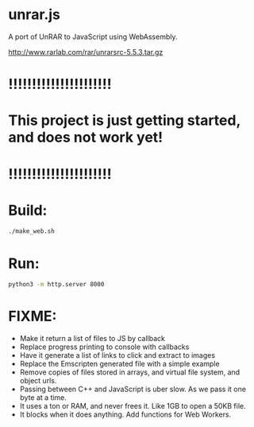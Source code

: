 # unrar.js

A port of UnRAR to JavaScript using WebAssembly.

http://www.rarlab.com/rar/unrarsrc-5.5.3.tar.gz

# !!!!!!!!!!!!!!!!!!!!!!
# This project is just getting started, and does not work yet!
# !!!!!!!!!!!!!!!!!!!!!!

# Build:
```bash
./make_web.sh
```

# Run:
```bash
python3 -m http.server 8000
```

# FIXME:
* Make it return a list of files to JS by callback
* Replace progress printing to console with callbacks
* Have it generate a list of links to click and extract to images
* Replace the Emscripten generated file with a simple example
* Remove copies of files stored in arrays, and virtual file system, and object urls.
* Passing between C++ and JavaScript is uber slow. As we pass it one byte at a time.
* It uses a ton or RAM, and never frees it. Like 1GB to open a 50KB file.
* It blocks when it does anything. Add functions for Web Workers.
